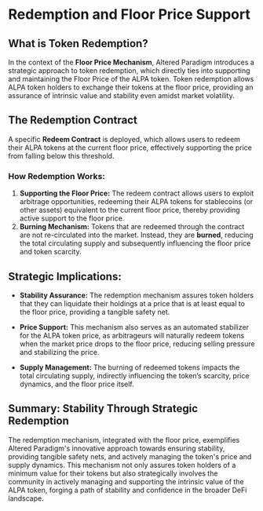 # Redemption and Floor Price Support

## What is Token Redemption?

In the context of the **Floor Price Mechanism**, Altered Paradigm introduces a strategic approach to token redemption, which directly ties into supporting and maintaining the Floor Price of the ALPA token. Token redemption allows ALPA token holders to exchange their tokens at the floor price, providing an assurance of intrinsic value and stability even amidst market volatility.

## The Redemption Contract

A specific **Redeem Contract** is deployed, which allows users to redeem their ALPA tokens at the current floor price, effectively supporting the price from falling below this threshold.

### How Redemption Works:

1. **Supporting the Floor Price:** The redeem contract allows users to exploit arbitrage opportunities, redeeming their ALPA tokens for stablecoins (or other assets) equivalent to the current floor price, thereby providing active support to the floor price.
2. **Burning Mechanism:** Tokens that are redeemed through the contract are not re-circulated into the market. Instead, they are **burned**, reducing the total circulating supply and subsequently influencing the floor price and token scarcity.

## Strategic Implications:

- **Stability Assurance:** The redemption mechanism assures token holders that they can liquidate their holdings at a price that is at least equal to the floor price, providing a tangible safety net.
- **Price Support:** This mechanism also serves as an automated stabilizer for the ALPA token price, as arbitrageurs will naturally redeem tokens when the market price drops to the floor price, reducing selling pressure and stabilizing the price.

- **Supply Management:** The burning of redeemed tokens impacts the total circulating supply, indirectly influencing the token’s scarcity, price dynamics, and the floor price itself.

## Summary: Stability Through Strategic Redemption

The redemption mechanism, integrated with the floor price, exemplifies Altered Paradigm's innovative approach towards ensuring stability, providing tangible safety nets, and actively managing the token's price and supply dynamics. This mechanism not only assures token holders of a minimum value for their tokens but also strategically involves the community in actively managing and supporting the intrinsic value of the ALPA token, forging a path of stability and confidence in the broader DeFi landscape.
